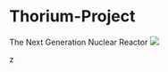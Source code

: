 # Thorium-Project
The Next Generation Nuclear Reactor 
 ![](https://img.shields.io/badge/Thorium%20Reactor-Project%20%2F%20DAV%20%2F%20dev%20%2F%20Architect%20%2F%20Developer-blue)

z
